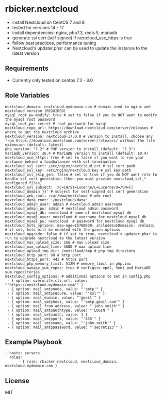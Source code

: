 rbicker.nextcloud
=================

* install Nextcloud on CentOS 7 and 8
* tested for versions 14 - 17
* install dependencies: nginx, php7.3, redis 5, mariadb
* generate ssl cert (self signed) if nextcloud\_use\_https is true
* follow best practices, performance tuning 
* Nextcloud's updater.phar can be used to update the instance to the latest version


Requirements
------------

* Currently only tested on centos 7.3 - 8.0

Role Variables
--------------

```
nextcloud_domain: nextcloud.mydomain.com # domain used in nginx and nextcloud version (REQUIRED)
mysql_root_pw_modify: true # set to false if you do NOT want to modify the mysql root password
mysql_root_pw: secret # root password for mysql
nextcloud_repo_url: https://download.nextcloud.com/server/releases # where to get the nextcloud archive
nextcloud_version: nextcloud-17.0.0 # version to install, choose any from https://download.nextcloud.com/server/releases/ without the file extension (default: latest)
php_version: "7.2" # PHP version to install (default: "7.3")
mariadb_version: 10.4 # MariaDB version to install (default: 10.4)
nextcloud_use_https: true # set to false if you want to run your instance behind a loadbalancer with ssl-termination
nextcloud_ssl_cert: /etc/nginx/nextcloud.crt # ssl cert path
nextcloud_ssl_key: /etc/nginx/nextcloud.key # ssl key path
nextcloud_ssl_skip_gen: false # set to true if you do NOT want role to handle ssl cert generation (then you must provide nextcloud_ssl_* configured files)
nextcloud_ssl_subject: '/C=CH/ST=Lucerne/L=Lucerne/O=/CN={{ nextcloud_domain }}' # subject for self-signed ssl cert generation
nextcloud_web_root: /var/www/nextcloud # web root 
nextcloud_data_root: '/nextcloud/data'
nextcloud_admin_user: admin # nextcloud admin username
nextcloud_admin_pw: admin # nextcloud admin password
nextcloud_mysql_db: nextcloud # name of nextcloud mysql db
nextcloud_mysql_user: nextcloud # username for nextcloud mysql db
nextcloud_mysql_pw: nextcloud  # password for nextcloud mysql db
nextcloud_hsts_options: max-age=15768000; includeSubDomains; preload; # if set, hsts will be enabled with the given options
nextcloud_upgrade: false # if set to true, nextcloud's updater.phar is run to upgrade nextcloud to the latest version
nextcloud_max_upload_size: 16G # max upload size
nextcloud_max_upload_time: 3600 # max upload time
nextcloud_upload_tmp_dir: /nextcloud/tmp # php tmp directory
nextcloud_http_port: 80 # http port
nextcloud_https_port: 443 # https port
nextcloud_php_memory_limit: 512M # memory_limit in php.ini
nextcloud_manage_yum_repos: true # configure epel, Remi and MariaDB yum repositories
nextcloud_config_options: # additional options to set in config.php
 - { option: overwrite.cli.url, value: "'https://nextcloud.mydomain.com'" }
 - { option: mail_smtpmode, value: "'smtp'" }
 - { option: mail_smtpsecure, value: "'ssl'" }
 - { option: mail_domain, value: "'gmail'" }
 - { option: mail_smtphost, value: "'smtp.gmail.com'" }
 - { option: mail_from_address, value: "'john.smith'" }
 - { option: mail_smtpauthtype, value: "'LOGIN'" }
 - { option: mail_smtpauth, value: 1 }
 - { option: mail_smtpport, value: "'465'" }
 - { option: mail_smtpname, value: "'john.smith'" }
 - { option: mail_smtppassword, value: "'secret123'" }

```

Example Playbook
----------------

```
- hosts: servers
  roles:
      - { role: rbicker.nextcloud, nextcloud_domain: nextcloud.mydomain.com }
```

License
-------

MIT

